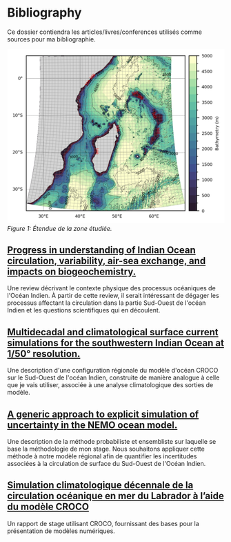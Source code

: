 # Bibliography
Ce dossier contiendra les articles/livres/conferences utilisés comme sources pour ma bibliographie.

![Bathymétrie de la zone couverte par les simualtions.](bathy_iso_swio2_grid.png)
*Figure 1: Étendue de la zone étudiée.*

## [Progress in understanding of Indian Ocean circulation, variability, air-sea exchange, and impacts on biogeochemistry.](os-17-1677-2021.pdf)
Une review décrivant le contexte physique des processus océaniques de l'Océan Indien. À partir de cette review, il serait intéressant de dégager les processus affectant la circulation dans la partie Sud-Ouest de l'océan Indien et les questions scientifiques qui en découlent.

## [Multidecadal and climatological surface current simulations for the southwestern Indian Ocean at 1/50° resolution.](gmd-16-1163-2023.pdf)
Une description d'une configuration régionale du modèle d'océan CROCO sur le Sud-Ouest de l'océan Indien, construite de manière analogue à celle que je vais utiliser, associée à une analyse climatologique des sorties de modèle.

## [A generic approach to explicit simulation of uncertainty in the NEMO ocean model.](Brankart%20et%20al.%20-%202015%20-%20A%20generic%20approach%20to%20explicit%20simulation%20of%20uncer.pdf)
Une description de la méthode probabiliste et ensembliste sur laquelle se base la méthodologie de mon stage. Nous souhaitons appliquer cette méthode à notre modèle régional afin de quantifier les incertitudes associées à la circulation de surface du Sud-Ouest de l'Océan Indien.

## [Simulation climatologique décennale de la circulation océanique en mer du Labrador à l’aide du modèle CROCO](BELLAYER_rapportOPB205.pdf)
Un rapport de stage utilisant CROCO, fournissant des bases pour la présentation de modèles numériques.